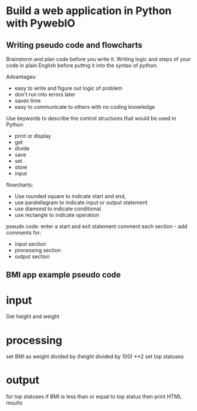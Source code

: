 Build a web application in Python with PywebIO
=============================================

Writing pseudo code and flowcharts
-----------------------------------

Brainstorm and plan code before you write it. 
Writing logic and steps of your code in plain English before puttng it into the syntax of python.

Advantages:
- easy to write and figure out logic of problem
- don't run into errors later
- saves time
- easy to communicate to others with no coding knowledge

Use keywords to describe the control structures that would be used in Python 

- print or display
- get
- divide
- save
- set
- store
- input

flowcharts:
- Use rounded square to indicate start and end, 
- use paralellagram to indicate input or output statement
- use diamond to indicate conditional
- use rectangle to indicate operation

pseudo code:
enter a start and exit statement
comment each section - add comments for:
- input section
- processing section
- output section

BMI app example pseudo code
---------------------------
# input
Get height and weight

# processing
set BMI as weight divided by (height divided by 100) **2
set top statuses

# output
for top statuses 
if BMI is less than or equal to top status then print HTML results
